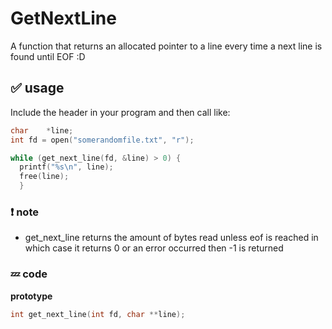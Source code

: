 # GetNextLine
A function that returns an allocated pointer to a line every time a next line is found until EOF :D

## ✅ usage
Include the header in your program
and then call like:
```c
char	*line;
int	fd = open("somerandomfile.txt", "r");

while (get_next_line(fd, &line) > 0) {
  printf("%s\n", line);
  free(line);
  }
```

### ❗ note
- get_next_line returns the amount of bytes read unless eof is reached in which case it returns 0 or an error occurred then -1 is returned

### 💤 code
**prototype**
```c
int get_next_line(int fd, char **line);
```
